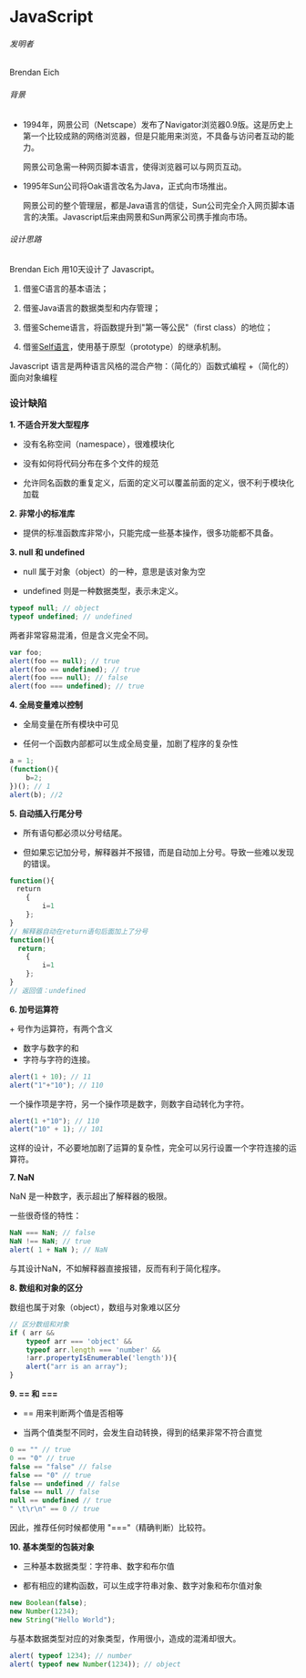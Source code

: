 # JavaScript

###### 发明者

Brendan Eich

###### 背景

* 1994年，网景公司（Netscape）发布了Navigator浏览器0.9版。这是历史上第一个比较成熟的网络浏览器，但是只能用来浏览，不具备与访问者互动的能力。

  网景公司急需一种网页脚本语言，使得浏览器可以与网页互动。

* 1995年Sun公司将Oak语言改名为Java，正式向市场推出。

  网景公司的整个管理层，都是Java语言的信徒，Sun公司完全介入网页脚本语言的决策。Javascript后来由网景和Sun两家公司携手推向市场。

###### 设计思路

Brendan Eich 用10天设计了 Javascript。

1. 借鉴C语言的基本语法；

2. 借鉴Java语言的数据类型和内存管理；
3. 借鉴Scheme语言，将函数提升到"第一等公民"（first class）的地位；
4. 借鉴[Self语言](http://en.wikipedia.org/wiki/Self_(programming_language))，使用基于原型（prototype）的继承机制。

Javascript 语言是两种语言风格的混合产物：（简化的）函数式编程  +（简化的）面向对象编程

### 设计缺陷

**1. 不适合开发大型程序**

* 没有名称空间（namespace），很难模块化

* 没有如何将代码分布在多个文件的规范

* 允许同名函数的重复定义，后面的定义可以覆盖前面的定义，很不利于模块化加载

**2. 非常小的标准库**

* 提供的标准函数库非常小，只能完成一些基本操作，很多功能都不具备。

**3. null 和 undefined**

* null 属于对象（object）的一种，意思是该对象为空

* undefined 则是一种数据类型，表示未定义。

```javascript
typeof null; // object
typeof undefined; // undefined
```

两者非常容易混淆，但是含义完全不同。

```javascript
var foo;
alert(foo == null); // true
alert(foo == undefined); // true
alert(foo === null); // false
alert(foo === undefined); // true
```

**4. 全局变量难以控制**

* 全局变量在所有模块中可见

* 任何一个函数内部都可以生成全局变量，加剧了程序的复杂性

```javascript
a = 1;
(function(){
	b=2;
})(); // 1
alert(b); //2
```

**5. 自动插入行尾分号**

* 所有语句都必须以分号结尾。

* 但如果忘记加分号，解释器并不报错，而是自动加上分号。导致一些难以发现的错误。

```javascript
function(){
　return
	{
		i=1
	};
}
// 解释器自动在return语句后面加上了分号
function(){
  return;
    {
		i=1
	};
}
// 返回值：undefined
```

**6. 加号运算符**

\+ 号作为运算符，有两个含义

* 数字与数字的和
* 字符与字符的连接。

```javascript
alert(1 + 10); // 11
alert("1"+"10"); // 110
```

一个操作项是字符，另一个操作项是数字，则数字自动转化为字符。

```javascript
alert(1 +"10"); // 110
alert("10" + 1); // 101
```

这样的设计，不必要地加剧了运算的复杂性，完全可以另行设置一个字符连接的运算符。

**7. NaN**

NaN 是一种数字，表示超出了解释器的极限。

一些很奇怪的特性：

```javascript
NaN === NaN; // false
NaN !== NaN; // true
alert( 1 + NaN ); // NaN
```

与其设计NaN，不如解释器直接报错，反而有利于简化程序。

**8. 数组和对象的区分**

数组也属于对象（object），数组与对象难以区分

```javascript
// 区分数组和对象
if ( arr &&
	typeof arr === 'object' &&
	typeof arr.length === 'number' &&
	!arr.propertyIsEnumerable('length')){
	alert("arr is an array");
}
```

**9. == 和 ===**

* == 用来判断两个值是否相等

* 当两个值类型不同时，会发生自动转换，得到的结果非常不符合直觉

```javascript
0 == "" // true
0 == "0" // true
false == "false" // false
false == "0" // true
false == undefined // false
false == null // false
null == undefined // true
" \t\r\n" == 0 // true
```

因此，推荐任何时候都使用  "==="（精确判断）比较符。

**10. 基本类型的包装对象**

* 三种基本数据类型：字符串、数字和布尔值

* 都有相应的建构函数，可以生成字符串对象、数字对象和布尔值对象

```javascript
new Boolean(false);
new Number(1234);
new String("Hello World");　
```

与基本数据类型对应的对象类型，作用很小，造成的混淆却很大。

```javascript
alert( typeof 1234); // number
alert( typeof new Number(1234)); // object　
```